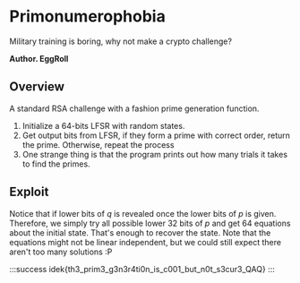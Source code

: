 # Primonumerophobia

Military training is boring, why not make a crypto challenge? 

**Author. EggRoll**

## Overview

A standard RSA challenge with a fashion prime generation function. 
1. Initialize a $64$-bits LFSR with random states.
2. Get output bits from LFSR, if they form a prime with correct order, return the prime. Otherwise, repeat the process
3. One strange thing is that the program prints out how many trials it takes to find the primes. 

## Exploit

Notice that if lower bits of $q$ is revealed once the lower bits of $p$ is given. Therefore, we simply try all possible lower $32$ bits of $p$ and get $64$ equations about the initial state. That's enough to recover the state. Note that the equations might not be linear independent, but we could still expect there aren't too many solutions :P

:::success
idek{th3_prim3_g3n3r4ti0n_is_c001_but_n0t_s3cur3_QAQ}
:::
